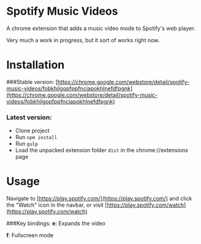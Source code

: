 # Spotify Music Videos
A chrome extension that adds a music video mode to Spotify's web player.

Very much a work in progress, but it sort of works right now.

# Installation
###Stable version:
[https://chrome.google.com/webstore/detail/spotify-music-videos/fobkhilgopfppfnciapokhlnefdfpgnk](https://chrome.google.com/webstore/detail/spotify-music-videos/fobkhilgopfppfnciapokhlnefdfpgnk)

### Latest version:
* Clone project
* Run `npm install`
* Run `gulp`
* Load the unpacked extension folder `dist` in the chrome://extensions page

# Usage
Navigate to [https://play.spotify.com/](https://play.spotify.com/) and click the "Watch" icon in the navbar, or visit [https://play.spotify.com/watch](https://play.spotify.com/watch)

###Key bindings:
**e**: Expands the video

**f**: Fullscreen mode